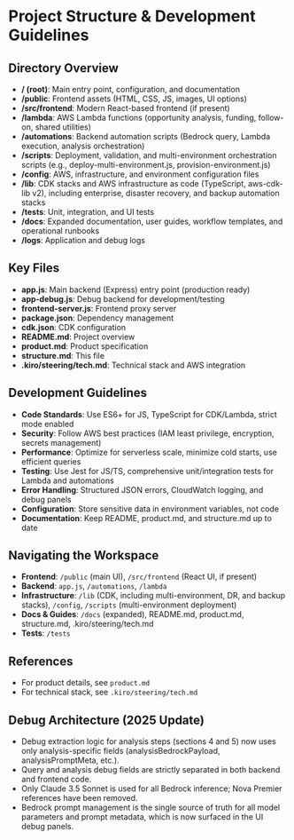 # Project Structure & Development Guidelines

## Directory Overview
- **/ (root)**: Main entry point, configuration, and documentation
- **/public**: Frontend assets (HTML, CSS, JS, images, UI options)
- **/src/frontend**: Modern React-based frontend (if present)
- **/lambda**: AWS Lambda functions (opportunity analysis, funding, follow-on, shared utilities)
- **/automations**: Backend automation scripts (Bedrock query, Lambda execution, analysis orchestration)
- **/scripts**: Deployment, validation, and multi-environment orchestration scripts (e.g., deploy-multi-environment.js, provision-environment.js)
- **/config**: AWS, infrastructure, and environment configuration files
- **/lib**: CDK stacks and AWS infrastructure as code (TypeScript, aws-cdk-lib v2), including enterprise, disaster recovery, and backup automation stacks
- **/tests**: Unit, integration, and UI tests
- **/docs**: Expanded documentation, user guides, workflow templates, and operational runbooks
- **/logs**: Application and debug logs

## Key Files
- **app.js**: Main backend (Express) entry point (production ready)
- **app-debug.js**: Debug backend for development/testing
- **frontend-server.js**: Frontend proxy server
- **package.json**: Dependency management
- **cdk.json**: CDK configuration
- **README.md**: Project overview
- **product.md**: Product specification
- **structure.md**: This file
- **.kiro/steering/tech.md**: Technical stack and AWS integration

## Development Guidelines
- **Code Standards**: Use ES6+ for JS, TypeScript for CDK/Lambda, strict mode enabled
- **Security**: Follow AWS best practices (IAM least privilege, encryption, secrets management)
- **Performance**: Optimize for serverless scale, minimize cold starts, use efficient queries
- **Testing**: Use Jest for JS/TS, comprehensive unit/integration tests for Lambda and automations
- **Error Handling**: Structured JSON errors, CloudWatch logging, and debug panels
- **Configuration**: Store sensitive data in environment variables, not code
- **Documentation**: Keep README, product.md, and structure.md up to date

## Navigating the Workspace
- **Frontend**: `/public` (main UI), `/src/frontend` (React UI, if present)
- **Backend**: `app.js`, `/automations`, `/lambda`
- **Infrastructure**: `/lib` (CDK, including multi-environment, DR, and backup stacks), `/config`, `/scripts` (multi-environment deployment)
- **Docs & Guides**: `/docs` (expanded), README.md, product.md, structure.md, .kiro/steering/tech.md
- **Tests**: `/tests`

## References
- For product details, see `product.md`
- For technical stack, see `.kiro/steering/tech.md` 

## Debug Architecture (2025 Update)
- Debug extraction logic for analysis steps (sections 4 and 5) now uses only analysis-specific fields (analysisBedrockPayload, analysisPromptMeta, etc.).
- Query and analysis debug fields are strictly separated in both backend and frontend code.
- Only Claude 3.5 Sonnet is used for all Bedrock inference; Nova Premier references have been removed.
- Bedrock prompt management is the single source of truth for all model parameters and prompt metadata, which is now surfaced in the UI debug panels. 